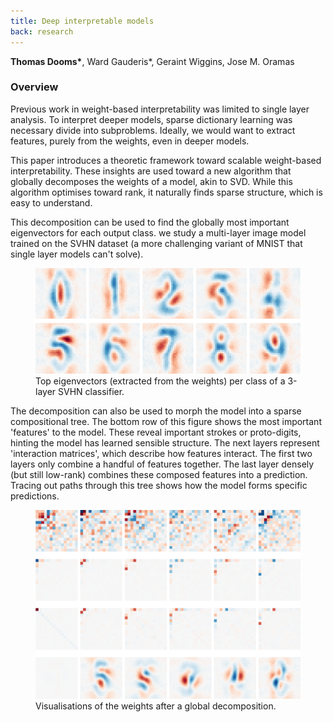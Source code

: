 ```yaml
---
title: Deep interpretable models
back: research
---
```


<script>
  import Resources from "$lib/resources.svelte";
  import Cite from "$lib/cite.svelte"

  import bib from "$bib/tokenized.bib?raw"
</script>

<p> <b>Thomas Dooms*</b>, Ward Gauderis*, Geraint Wiggins, Jose M. Oramas </p>

<div class="mt-6"> </div>

<Resources
    paper="https://openreview.net/pdf?id=bXAt5iZ69l"
    video="https://www.youtube.com/watch?v=yUGZVPJlvzY"
/>

### Overview

Previous work in weight-based interpretability was limited to single layer analysis.
To interpret deeper models, sparse dictionary learning was necessary divide into subproblems.
Ideally, we would want to extract features, purely from the weights, even in deeper models.

This paper introduces a theoretic framework toward scalable weight-based interpretability.
These insights are used toward a new algorithm that globally decomposes the weights of a model, akin to SVD.
While this algorithm optimises toward rank, it naturally finds sparse structure, which is easy to understand.

This decomposition can be used to find the globally most important eigenvectors for each output class.
we study a multi-layer image model trained on the SVHN dataset (a more challenging variant of MNIST that single layer models can't solve).

<figure>
    <img src="/research/xnet/digits.png" alt="Top SVHN eigenvectors." width=500px />
    <figcaption>Top eigenvectors (extracted from the weights) per class of a 3-layer SVHN classifier.</figcaption>
</figure>

The decomposition can also be used to morph the model into a sparse compositional tree.
The bottom row of this figure shows the most important 'features' to the model.
These reveal important strokes or proto-digits, hinting the model has learned sensible structure.
The next layers represent 'interaction matrices', which describe how features interact.
The first two layers only combine a handful of features together.
The last layer densely (but still low-rank) combines these composed features into a prediction.
Tracing out paths through this tree shows how the model forms specific predictions.

<figure>
    <img src="/research/xnet/cores.png" alt="Sparse weights of the same model." width=500px />
    <figcaption>Visualisations of the weights after a global decomposition.</figcaption>
</figure>

<Cite bib={bib} />
